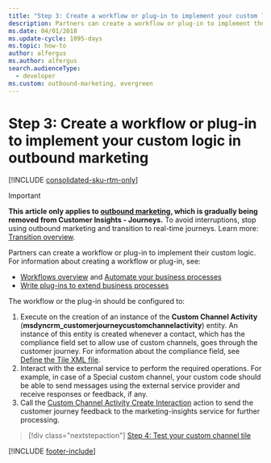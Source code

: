 ```yaml
---
title: "Step 3: Create a workflow or plug-in to implement your custom logic in outbound marketing"
description: Partners can create a workflow or plug-in to implement their custom logic for a custom channel in outbound marketing.
ms.date: 04/01/2018
ms.update-cycle: 1095-days
ms.topic: how-to
author: alfergus
ms.author: alfergus
search.audienceType: 
  - developer
ms.custom: outbound-marketing, evergreen
---
```


# Step 3: Create a workflow or plug-in to implement your custom logic in outbound marketing

[!INCLUDE [consolidated-sku-rtm-only](.././includes/consolidated-sku-rtm-only.md)]

> [!IMPORTANT]
> **This article only applies to [outbound marketing](../user-guide.md), which is gradually being removed from Customer Insights - Journeys.** To avoid interruptions, stop using outbound marketing and transition to real-time journeys. Learn more: [Transition overview](../transition-overview.md).

Partners can create a workflow or plug-in to implement their custom logic. For information about creating a workflow or plug-in, see:

- [Workflows overview](/dynamics365/customerengagement/on-premises/customize/workflow-processes) and [Automate your business processes](/dynamics365/customerengagement/on-premises/developer/automate-business-processes-customer-engagement)
- [Write plug-ins to extend business processes](/powerapps/developer/common-data-service/plug-ins)

The workflow or the plug-in should be configured to:

1. Execute on the creation of an instance of the **Custom Channel Activity** (**msdyncrm_customerjourneycustomchannelactivity**) entity. An instance of this entity is created whenever a contact, which has the compliance field set to allow use of custom channels, goes through the customer journey. For information about the compliance field, see [Define the Tile XML file](configure-tile-custom-channel.md#define-the-tile-xml-file).
2. Interact with the external service to perform the required operations. For example, in case of a Special custom channel, your custom code should be able to send messages using the external service provider and receive responses or feedback, if any.
3. Call the [Custom Channel Activity Create Interaction](create-custom-channel-activity-interaction.md) action to send the customer journey feedback to the marketing-insights service for further processing.
 
> [!div class="nextstepaction"]
> [Step 4: Test your custom channel tile](test-custom-channel-tile.md)  


[!INCLUDE [footer-include](.././includes/footer-banner.md)]
